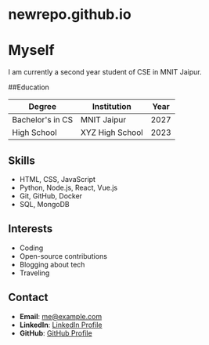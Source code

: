 # newrepo.github.io
# Myself
I am currently a second year student of CSE in MNIT Jaipur.

##Education

| Degree            | Institution        | Year       |
|-------------------|--------------------|------------|
| Bachelor's in CS  | MNIT Jaipur        | 2027       |
| High School       | XYZ High School    | 2023       |

## Skills

- HTML, CSS, JavaScript
- Python, Node.js, React, Vue.js
- Git, GitHub, Docker
- SQL, MongoDB

## Interests

- Coding
- Open-source contributions
- Blogging about tech
- Traveling

## Contact

- **Email**: [me@example.com](mailto:me@example.com)
- **LinkedIn**: [LinkedIn Profile](https://www.linkedin.com/in/username)
- **GitHub**: [GitHub Profile](https://github.com/username)
